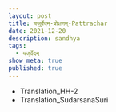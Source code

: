 ```yaml
---
layout: post
title: यजुर्वेदम्-प्रोक्षणम्-Pattrachar
date: 2021-12-20
description: sandhya
tags:
  - यजुर्वेदम्
show_meta: true
published: true
---
```



- Translation_HH-2
- Translation_SudarsanaSuri
